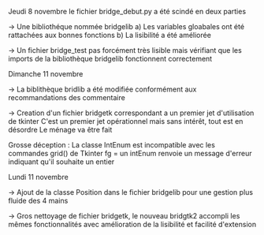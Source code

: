 Jeudi 8 novembre
le fichier bridge_debut.py a été scindé en deux parties

-> Une bibliothéque nommée bridgelib
a) Les variables gloabales ont été rattachées aux bonnes fonctions
b) La lisibilité a été améliorée

-> Un fichier bridge_test pas forcément très lisible mais vérifiant que les imports de la bibliothèque bridgelib fonctionnent correctement

Dimanche 11 novembre

-> La biblithèque bridlib a été modifiée conformément aux recommandations des commentaire

-> Creation d'un fichier bridgetk correspondant a un premier jet d'utilisation de tkinter
C'est un premier jet opérationnel mais sans intérêt,
tout est en désordre
Le ménage va être fait

Grosse déception :
La classe IntEnum est incompatible avec les commandes grid()
de Tkinter fg = un intEnum renvoie un message d'erreur indiquant qu'il souhaite un entier 

Lundi 11 novembre

-> Ajout de la classe Position dans le fichier bridgelib pour une gestion plus fluide des 4 mains

-> Gros nettoyage de fichier bridgetk, le nouveau bridgtk2 accompli les mêmes fonctionnalités
avec amélioration de la lisibilité et facilité d'extension
